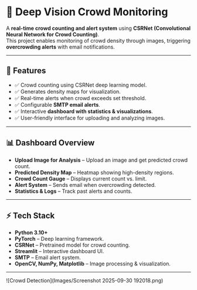 # 🚨 Deep Vision Crowd Monitoring

A **real-time crowd counting and alert system** using **CSRNet (Convolutional Neural Network for Crowd Counting)**.  
This project enables monitoring of crowd density through images, triggering **overcrowding alerts** with email notifications.

---

## 📌 Features
- ✅ Crowd counting using CSRNet deep learning model.  
- ✅ Generates density maps for visualization.  
- ✅ Real-time alerts when crowd exceeds set threshold.  
- ✅ Configurable **SMTP email alerts**.  
- ✅ Interactive **dashboard with statistics & visualizations**.  
- ✅ User-friendly interface for uploading and analyzing images.  

---

## 📊 Dashboard Overview
- **Upload Image for Analysis** – Upload an image and get predicted crowd count.  
- **Predicted Density Map** – Heatmap showing high-density regions.  
- **Crowd Count Gauge** – Displays current count vs. limit.  
- **Alert System** – Sends email when overcrowding detected.  
- **Statistics & Logs** – Track past alerts and counts.  

---

## ⚡ Tech Stack
- **Python 3.10+**
- **PyTorch** – Deep learning framework.  
- **CSRNet** – Pretrained model for crowd counting.  
- **Streamlit** – Interactive dashboard UI.  
- **SMTP** – Email alert system.  
- **OpenCV, NumPy, Matplotlib** – Image processing & visualization.  

---
![Crowd Detection](Images/Screenshot 2025-09-30 192018.png)

